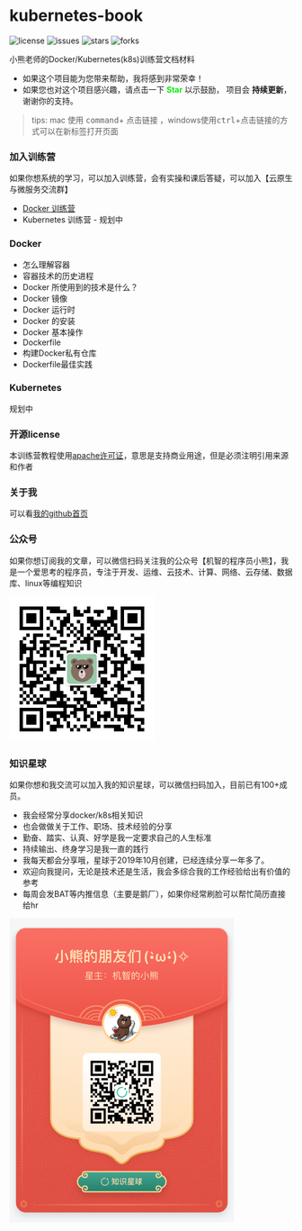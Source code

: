 # kubernetes-book

![license](https://img.shields.io/github/license/minibear2333/kubernetes-book.svg)
![issues](https://img.shields.io/github/issues/minibear2333/kubernetes-book.svg)
![stars](https://img.shields.io/github/stars/minibear2333/kubernetes-book.svg)
![forks](https://img.shields.io/github/forks/minibear2333/kubernetes-book.svg)

小熊老师的Docker/Kubernetes(k8s)训练营文档材料

* 如果这个项目能为您带来帮助，我将感到非常荣幸！
* 如果您也对这个项目感兴趣，请点击一下  **<font color="gree">Star</font>** 以示鼓励， 项目会 **持续更新**，谢谢你的支持。

> tips: mac 使用 <kbd>command</kbd>+ <kbd>点击链接</kbd> ，windows使用<kbd>ctrl</kbd>+<kbd>点击链接</kbd>的方式可以在新标签打开页面

### 加入训练营

如果你想系统的学习，可以加入训练营，会有实操和课后答疑，可以加入【云原生与微服务交流群】

* [Docker 训练营](http://weike.fm/Q6V2w16556)
* Kubernetes 训练营 - 规划中 

### Docker

* 怎么理解容器
* 容器技术的历史进程
* Docker 所使用到的技术是什么？
* Docker 镜像
* Docker 运行时
* Docker 的安装
* Docker 基本操作
* Dockerfile
* 构建Docker私有仓库
* Dockerfile最佳实践

### Kubernetes

规划中

### 开源license

本训练营教程使用[apache许可证](./LICENSE)，意思是支持商业用途，但是必须注明引用来源和作者

### 关于我

可以看[我的github首页](https://github.com/minibear2333/)

### 公众号

如果你想订阅我的文章，可以微信扫码关注我的公众号【机智的程序员小熊】，我是一个爱思考的程序员，专注于开发、运维、云技术、计算、网络、云存储、数据库、linux等编程知识

<img src="./images/gzh.jpg" ></img>

### 知识星球

如果你想和我交流可以加入我的知识星球，可以微信扫码加入，目前已有100+成员。

* 我会经常分享docker/k8s相关知识
* 也会做做关于工作、职场、技术经验的分享
* 勤奋、踏实、认真、好学是我一定要求自己的人生标准
* 持续输出、终身学习是我一直的践行
* 我每天都会分享哦，星球于2019年10月创建，已经连续分享一年多了。
* 欢迎向我提问，无论是技术还是生活，我会多综合我的工作经验给出有价值的参考
* 每周会发BAT等内推信息（主要是鹅厂），如果你经常刷脸可以帮忙简历直接给hr

<img src="./images/zsxq.jpg" width="400px"></img>
